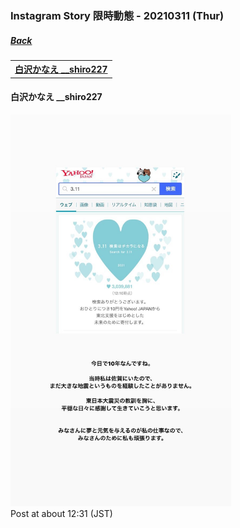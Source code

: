 ### Instagram Story 限時動態 - 20210311 (Thur)
##### [Back](../../IGstory_List.md)

<table>
<tr>
<th><a href="#__shiro227">白沢かなえ __shiro227</a></th>
</tr>
</table>

<a name="__shiro227"></a>
#### 白沢かなえ __shiro227

<img src="../../../../../Album/Instagram/IGstory/Mar2021/20210311/20210311_shiro227_1.JPEG" width="70%"><br>
Post at about 12:31 (JST)<br>

